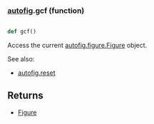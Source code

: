 ### [autofig](autofig.md).gcf (function)


```py

def gcf()

```



Access the current [autofig.figure.Figure](autofig.figure.Figure.md) object.

See also:

* [autofig.reset](autofig.reset.md)

Returns
----------
* [Figure](Figure.md)

